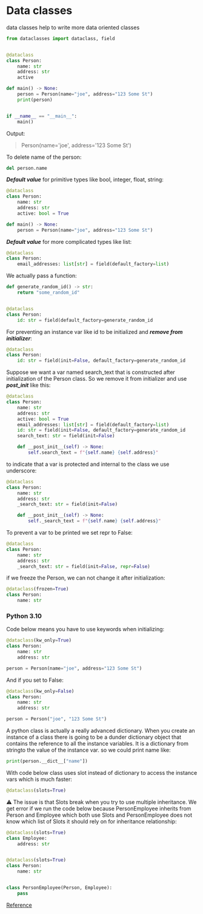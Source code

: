 # Data classes

data classes help to write more data oriented classes

```python
from dataclasses import dataclass, field


@dataclass
class Person:
    name: str
    address: str
    active

def main() -> None:
    person = Person(name="joe", address="123 Some St")
    print(person)


if __name__ == "__main__":
    main()
```
Output:
>Person(name='joe', address='123 Some St')  

To delete name of the person:
```python
del person.name
```

___Default value___ for primitive types like bool, integer, float, string:
```python
@dataclass
class Person:
    name: str
    address: str
    active: bool = True

def main() -> None:
    person = Person(name="joe", address="123 Some St")

```
___Default value___ for more complicated types like list:
```python
@dataclass
class Person:
    email_addresses: list[str] = field(default_factory=list)

```
We actually pass a function:
```python
def generate_random_id() -> str:
    return "some_random_id"


@dataclass
class Person:
    id: str = field(default_factory=generate_random_id
```
For preventing an instance var like id to be initialized and ___remove from initializer___:
```python
@dataclass
class Person:
    id: str = field(init=False, default_factory=generate_random_id
```
Suppose we want a var named search_text that is constructed after initialization of the Person class. So we remove it from initializer and use ___post_init___ like this:
```python
@dataclass
class Person:
    name: str
    address: str
    active: bool = True
    email_addresses: list[str] = field(default_factory=list)
    id: str = field(init=False, default_factory=generate_random_id
    search_text: str = field(init=False)

    def __post_init__(self) -> None:
        self.search_text = f"{self.name} {self.address}"

```
to indicate that a var is protected and internal to the class we use underscore:
```python
@dataclass
class Person:
    name: str
    address: str
    _search_text: str = field(init=False)

    def __post_init__(self) -> None:
        self._search_text = f"{self.name} {self.address}"

```
To prevent a var to be printed we set repr to False:
```python
@dataclass
class Person:
    name: str
    address: str
    _search_text: str = field(init=False, repr=False)

```
if we freeze the Person, we can not change it after initialization:
```python
@dataclass(frozen=True)
class Person:
    name: str

```
### Python 3.10
Code below means you have to use keywords when initializing:
```python
@dataclass(kw_only=True)
class Person:
    name: str
    address: str

person = Person(name="joe", address="123 Some St")
```
And if you set to False:
```python
@dataclass(kw_only=False)
class Person:
    name: str
    address: str

person = Person("joe", "123 Some St")
```
A python class is actually a really advanced dictionary. When you create an instance of a class there is going to be a dunder dictionary object that contains the reference to all the instance variables. It is a dictionary from stringto the value of the instance var. so we could print name like:
```python
print(person.__dict__["name"])
```
With code below class uses slot instead of dictionary to access the instance vars which is much faster:

```python
@dataclass(slots=True)

```
⚠️ The issue is that Slots break when you try to use multiple inheritance. We get error if we run the code below because PersonEmployee inherits from Person and Employee which both use Slots and PersonEmployee does not know which list of Slots it should rely on for inheritance relationship:

```python
@dataclass(slots=True)
class Employee:
    address: str


@dataclass(slots=True)
class Person:
    name: str


class PersonEmployee(Person, Employee):
    pass
```

[Reference](https://www.youtube.com/watch?v=CvQ7e6yUtnw)
